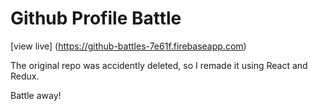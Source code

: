 # Github Profile Battle
[view live] (https://github-battles-7e61f.firebaseapp.com)

The original repo was accidently deleted, so I remade it using React and Redux.

Battle away!
